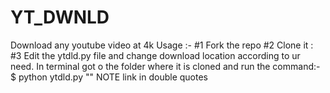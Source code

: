 # YT_DWNLD
Download any youtube video at 4k
Usage :-
#1 Fork the repo
#2 Clone it :
#3 Edit the ytdld.py file and change download location according to ur need.
In terminal got o the folder where it is cloned and run the command:-
$ python ytdld.py "<youtube link>"
NOTE link in double quotes
